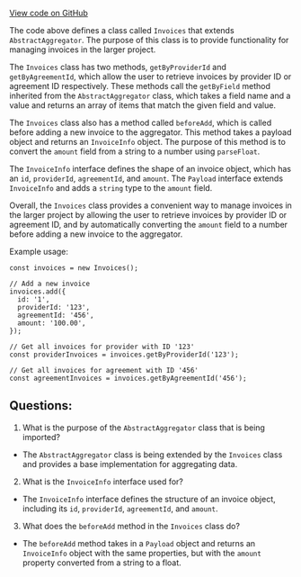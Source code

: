 [View code on GitHub](https://github.com/golemfactory/yajsapi/stats/invoices.ts)

The code above defines a class called `Invoices` that extends `AbstractAggregator`. The purpose of this class is to provide functionality for managing invoices in the larger project. 

The `Invoices` class has two methods, `getByProviderId` and `getByAgreementId`, which allow the user to retrieve invoices by provider ID or agreement ID respectively. These methods call the `getByField` method inherited from the `AbstractAggregator` class, which takes a field name and a value and returns an array of items that match the given field and value. 

The `Invoices` class also has a method called `beforeAdd`, which is called before adding a new invoice to the aggregator. This method takes a payload object and returns an `InvoiceInfo` object. The purpose of this method is to convert the `amount` field from a string to a number using `parseFloat`. 

The `InvoiceInfo` interface defines the shape of an invoice object, which has an `id`, `providerId`, `agreementId`, and `amount`. The `Payload` interface extends `InvoiceInfo` and adds a `string` type to the `amount` field. 

Overall, the `Invoices` class provides a convenient way to manage invoices in the larger project by allowing the user to retrieve invoices by provider ID or agreement ID, and by automatically converting the `amount` field to a number before adding a new invoice to the aggregator. 

Example usage:

```
const invoices = new Invoices();

// Add a new invoice
invoices.add({
  id: '1',
  providerId: '123',
  agreementId: '456',
  amount: '100.00',
});

// Get all invoices for provider with ID '123'
const providerInvoices = invoices.getByProviderId('123');

// Get all invoices for agreement with ID '456'
const agreementInvoices = invoices.getByAgreementId('456');
```
## Questions: 
 1. What is the purpose of the `AbstractAggregator` class that is being imported?
- The `AbstractAggregator` class is being extended by the `Invoices` class and provides a base implementation for aggregating data.

2. What is the `InvoiceInfo` interface used for?
- The `InvoiceInfo` interface defines the structure of an invoice object, including its `id`, `providerId`, `agreementId`, and `amount`.

3. What does the `beforeAdd` method in the `Invoices` class do?
- The `beforeAdd` method takes in a `Payload` object and returns an `InvoiceInfo` object with the same properties, but with the `amount` property converted from a string to a float.